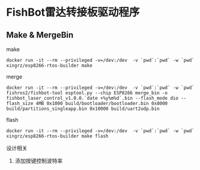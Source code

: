 # FishBot雷达转接板驱动程序

## Make & MergeBin

make

```
docker run -it --rm --privileged -v=/dev:/dev  -v `pwd`:`pwd` -w `pwd` xingrz/esp8266-rtos-builder make 
```

merge

```
docker run -it --rm --privileged -v=/dev:/dev  -v `pwd`:`pwd` -w `pwd` fishros2/fishbot-tool esptool.py --chip ESP8266 merge_bin -o fishbot_laser_control_v1.0.0.`date +%y%m%d`.bin --flash_mode dio --flash_size 4MB 0x1000 build/bootloader/bootloader.bin 0x8000 build/partitions_singleapp.bin 0x10000 build/uart2udp.bin
```

flash 

```
docker run -it --rm --privileged -v=/dev:/dev  -v `pwd`:`pwd` -w `pwd` xingrz/esp8266-rtos-builder make flash
```


设计相关

1. 添加按键控制波特率